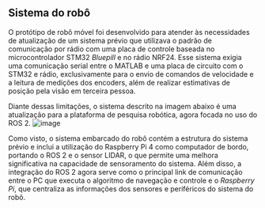 ## Sistema do robô 

O protótipo de robô móvel foi desenvolvido para atender às necessidades de atualização de um sistema prévio que utilizava o padrão de comunicação por rádio com uma placa de controle baseada no microcontrolador STM32 _Bluepill_ e no rádio NRF24. Esse sistema exigia uma comunicação serial entre o MATLAB e uma placa de circuito com o STM32 e rádio, exclusivamente para o envio de comandos de velocidade e a leitura de medições dos encoders, além de realizar estimativas de posição pela visão em terceira pessoa.

Diante dessas limitações, o sistema descrito na imagem abaixo é uma atualização para a plataforma de pesquisa robótica, agora focada no uso do ROS 2.
![image](https://github.com/user-attachments/assets/484a1fbd-c4ea-48d8-8331-10f56d143634)

Como visto, o sistema embarcado do robô contém a estrutura do sistema prévio e inclui a utilização do Raspberry Pi 4 como computador de bordo, portando o ROS 2 e o sensor LIDAR, o que permite uma melhora significativa na capacidade de sensoramento do sistema. Além disso, a integração do ROS 2 agora serve como o principal link de comunicação entre o PC que executa o algoritmo de navegação e controle e o _Raspberry Pi_, que centraliza as informações dos sensores e periféricos do sistema do robô.
